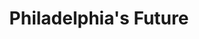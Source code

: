 ---
pid: ls209
title: Philadelphia's Future
location_transcription: In every neighborhood
coordinates: "[-75.170385889133, 39.957772632708]"
zipcode: '19130'
gen_neighborhood: North Philadelphia
neighborhood: Art Museum,Francisville
outside_phl: 
age: '33'
age_range: 30-39
instagram: 
image_file_name: ls_209.jpg
proposal_transcription: A big school desk with healthy whole foods and books on it
  that shows importance of healthy nutrition and a library.  Can I do a mural that
  shows successful men of color in suits and different uniforms to show job representation
  in lower income neighborhood
topic: Class Structure,Education,Food,Health,Neighborhoods
topic_summary: 0, 0, 0, 0, 0, 0
type: Mural
keywords_other: 
credit: Mej
image_labels: 
twitter: 
facebook: 
permalink: "/monuments/ls209/"
layout: item-page
---